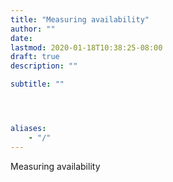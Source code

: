 ```yaml
---
title: "Measuring availability"
author: ""
date: 
lastmod: 2020-01-18T10:38:25-08:00
draft: true
description: ""

subtitle: ""




aliases:
    - "/"
---
```


Measuring availability
